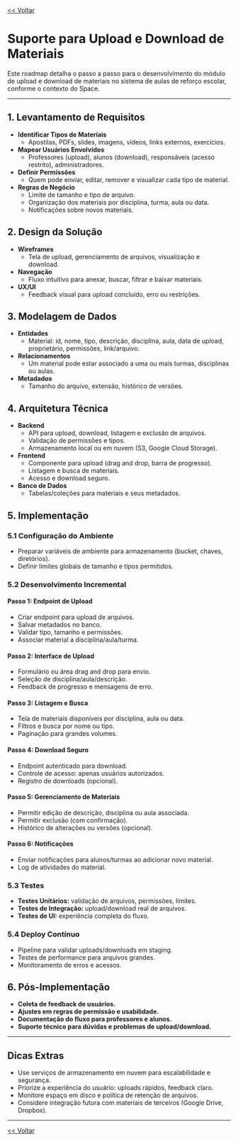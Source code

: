 [<< Voltar](https://github.com/git-GMHammes/conquista/blob/main/README.md)

# Suporte para Upload e Download de Materiais

Este roadmap detalha o passo a passo para o desenvolvimento do módulo de upload e download de materiais no sistema de aulas de reforço escolar, conforme o contexto do Space.

---

## 1. Levantamento de Requisitos

- **Identificar Tipos de Materiais**
  - Apostilas, PDFs, slides, imagens, vídeos, links externos, exercícios.
- **Mapear Usuários Envolvidos**
  - Professores (upload), alunos (download), responsáveis (acesso restrito), administradores.
- **Definir Permissões**
  - Quem pode enviar, editar, remover e visualizar cada tipo de material.
- **Regras de Negócio**
  - Limite de tamanho e tipo de arquivo.
  - Organização dos materiais por disciplina, turma, aula ou data.
  - Notificações sobre novos materiais.

## 2. Design da Solução

- **Wireframes**
  - Tela de upload, gerenciamento de arquivos, visualização e download.
- **Navegação**
  - Fluxo intuitivo para anexar, buscar, filtrar e baixar materiais.
- **UX/UI**
  - Feedback visual para upload concluído, erro ou restrições.

## 3. Modelagem de Dados

- **Entidades**
  - Material: id, nome, tipo, descrição, disciplina, aula, data de upload, proprietário, permissões, link/arquivo.
- **Relacionamentos**
  - Um material pode estar associado a uma ou mais turmas, disciplinas ou aulas.
- **Metadados**
  - Tamanho do arquivo, extensão, histórico de versões.

## 4. Arquitetura Técnica

- **Backend**
  - API para upload, download, listagem e exclusão de arquivos.
  - Validação de permissões e tipos.
  - Armazenamento local ou em nuvem (S3, Google Cloud Storage).
- **Frontend**
  - Componente para upload (drag and drop, barra de progresso).
  - Listagem e busca de materiais.
  - Acesso e download seguro.
- **Banco de Dados**
  - Tabelas/coleções para materiais e seus metadados.

## 5. Implementação

### 5.1 Configuração do Ambiente

- Preparar variáveis de ambiente para armazenamento (bucket, chaves, diretórios).
- Definir limites globais de tamanho e tipos permitidos.

### 5.2 Desenvolvimento Incremental

#### Passo 1: Endpoint de Upload

- Criar endpoint para upload de arquivos.
- Salvar metadados no banco.
- Validar tipo, tamanho e permissões.
- Associar material a disciplina/aula/turma.

#### Passo 2: Interface de Upload

- Formulário ou área drag and drop para envio.
- Seleção de disciplina/aula/descrição.
- Feedback de progresso e mensagens de erro.

#### Passo 3: Listagem e Busca

- Tela de materiais disponíveis por disciplina, aula ou data.
- Filtros e busca por nome ou tipo.
- Paginação para grandes volumes.

#### Passo 4: Download Seguro

- Endpoint autenticado para download.
- Controle de acesso: apenas usuários autorizados.
- Registro de downloads (opcional).

#### Passo 5: Gerenciamento de Materiais

- Permitir edição de descrição, disciplina ou aula associada.
- Permitir exclusão (com confirmação).
- Histórico de alterações ou versões (opcional).

#### Passo 6: Notificações

- Enviar notificações para alunos/turmas ao adicionar novo material.
- Log de atividades do material.

### 5.3 Testes

- **Testes Unitários:** validação de arquivos, permissões, limites.
- **Testes de Integração:** upload/download real de arquivos.
- **Testes de UI:** experiência completa do fluxo.

### 5.4 Deploy Contínuo

- Pipeline para validar uploads/downloads em staging.
- Testes de performance para arquivos grandes.
- Monitoramento de erros e acessos.

## 6. Pós-Implementação

- **Coleta de feedback de usuários.**
- **Ajustes em regras de permissão e usabilidade.**
- **Documentação do fluxo para professores e alunos.**
- **Suporte técnico para dúvidas e problemas de upload/download.**

---

## Dicas Extras

- Use serviços de armazenamento em nuvem para escalabilidade e segurança.
- Priorize a experiência do usuário: uploads rápidos, feedback claro.
- Monitore espaço em disco e política de retenção de arquivos.
- Considere integração futura com materiais de terceiros (Google Drive, Dropbox).

---

[<< Voltar](https://github.com/git-GMHammes/conquista/blob/main/README.md)